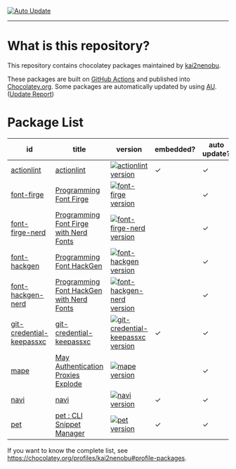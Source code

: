 [![Auto Update][auto_update_badge]][auto_update_actions]

[auto_update_badge]: https://github.com/kai2nenobu/chocolatey-packages/workflows/Auto%20Update/badge.svg
[auto_update_actions]: https://github.com/kai2nenobu/chocolatey-packages/actions?query=workflow%3A%22Auto+Update%22

----

# What is this repository?

This repository contains chocolatey packages maintained by [kai2nenobu](https://chocolatey.org/profiles/kai2nenobu).

These packages are built on [GitHub Actions](https://github.com/kai2nenobu/chocolatey-packages/actions) and published into [Chocolatey.org](https://chocolatey.org/).
Some packages are automatically updated by using [AU](https://github.com/majkinetor/au). ([Update Report](https://gist.github.com/kai2nenobu/bcca7b715c28d0fad4e2364eb5340438))

# Package List

| id                                | title                                                                        | version                                                                              | embedded? | auto update? |
|-----------------------------------|------------------------------------------------------------------------------|--------------------------------------------------------------------------------------|-----------|--------------|
| [actionlint](actionlint)          | [actionlint](https://github.com/rhysd/actionlint)                            | [![actionlint version][actionlint_version]][actionlint_package]                      | ✓         | ✓            |
| [font-firge](font-firge)          | [Programming Font Firge](https://github.com/yuru7/Firge)                     | [![font-firge version][font-firge_version]][font-firge_package]                      |           | ✓            |
| [font-firge-nerd](font-firge-nerd) | [Programming Font Firge with Nerd Fonts](https://github.com/yuru7/Firge)    | [![font-firge-nerd version][font-firge-nerd_version]][font-firge-nerd_package]       |           | ✓            |
| [font-hackgen](font-hackgen)      | [Programming Font HackGen](https://github.com/yuru7/HackGen)                 | [![font-hackgen version][font-hackgen_version]][font-hackgen_package]                |           | ✓            |
| [font-hackgen-nerd](font-hackgen) | [Programming Font HackGen with Nerd Fonts](https://github.com/yuru7/HackGen) | [![font-hackgen-nerd version][font-hackgen-nerd_version]][font-hackgen-nerd_package] |           | ✓            |
| [git-credential-keepassxc](git-credential-keepassxc) | [git-credential-keepassxc](https://github.com/Frederick888/git-credential-keepassxc) | [![git-credential-keepassxc version][git-credential-keepassxc_version]][git-credential-keepassxc_package] | ✓        | ✓            |
| [mape](mape)                      | [May Authentication Proxies Explode](https://github.com/ipponshimeji/MAPE)   | [![mape version][mape_version]][mape_package]                                        |           | ✓            |
| [navi](navi)                      | [navi](https://github.com/denisidoro/navi)                                   | [![navi version][navi_version]][navi_package]                                        | ✓         | ✓            |
| [pet](pet)                        | [pet : CLI Snippet Manager](https://github.com/knqyf263/pet)                 | [![pet version][pet_version]][pet_package]                                           | ✓         | ✓            |

[actionlint_version]: https://img.shields.io/chocolatey/v/actionlint.svg
[actionlint_package]: https://chocolatey.org/packages/actionlint
[font-firge_version]: https://img.shields.io/chocolatey/v/font-firge.svg
[font-firge_package]: https://chocolatey.org/packages/font-firge
[font-firge-nerd_version]: https://img.shields.io/chocolatey/v/font-firge-nerd.svg
[font-firge-nerd_package]: https://chocolatey.org/packages/font-firge-nerd
[font-hackgen_version]: https://img.shields.io/chocolatey/v/font-hackgen.svg
[font-hackgen_package]: https://chocolatey.org/packages/font-hackgen
[font-hackgen-nerd_version]: https://img.shields.io/chocolatey/v/font-hackgen-nerd.svg
[font-hackgen-nerd_package]: https://chocolatey.org/packages/font-hackgen-nerd
[git-credential-keepassxc_version]: https://img.shields.io/chocolatey/v/git-credential-keepassxc.svg
[git-credential-keepassxc_package]: https://chocolatey.org/packages/git-credential-keepassxc
[navi_version]: https://img.shields.io/chocolatey/v/navi.svg
[navi_package]: https://chocolatey.org/packages/navi
[mape_version]: https://img.shields.io/chocolatey/v/mape.svg
[mape_package]: https://chocolatey.org/packages/mape
[pet_version]: https://img.shields.io/chocolatey/v/pet.svg
[pet_package]: https://chocolatey.org/packages/pet

If you want to know the complete list, see <https://chocolatey.org/profiles/kai2nenobu#profile-packages>.

